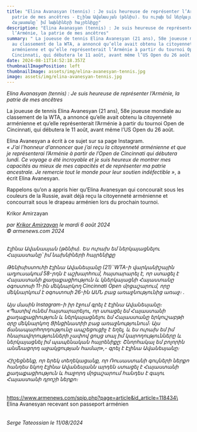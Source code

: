 ```yaml
---
title: "Elina Avanasyan (tennis) : Je suis heureuse de représenter l’Arménie, la
  patrie de mes ancêtres - Էլինա Ավանասյան (թենիս). Ես ուրախ եմ ներկայացնելու
  Հայաստանը՝ իմ նախնիների հայրենիքը"
description: "Elina Avanasyan (tennis) : Je suis heureuse de représenter
  l’Arménie, la patrie de mes ancêtres"
summary: " La joueuse de tennis Elina Avanesyan (21 ans), 58e joueuse mondiale
  au classement de la WTA, a annoncé qu’elle avait obtenu la citoyenneté
  arménienne et qu’elle représenterait l’Arménie à partir du tournoi Open de
  Cincinnati, qui débutera le 11 août, avant même l’US Open du 26 août."
date: 2024-08-11T14:52:18.357Z
thumbnailImagePosition: left
thumbnailImage: assets/img/elina-avanesyan-tennis.jpg
image: assets/img/elina-avanesyan-tennis.jpg
---
```

*Elina Avanasyan (tennis) : Je suis heureuse de représenter l’Arménie, la patrie de mes ancêtres*

La joueuse de tennis Elina Avanesyan (21 ans), 58e joueuse mondiale au classement de la WTA, a annoncé qu’elle avait obtenu la citoyenneté arménienne et qu’elle représenterait l’Arménie à partir du tournoi Open de Cincinnati, qui débutera le 11 août, avant même l’US Open du 26 août.

Elina Avanesyan a écrit à ce sujet sur sa page Instagram.\
*« J’ai l’honneur d’annoncer que j’ai reçu la citoyenneté arménienne et que je représenterai l’Arménie à partir de l’Open de Cincinnati qui débutera lundi. Ce voyage a été incroyable et je suis heureux de montrer mes capacités au mieux de mes capacités et de représenter ma patrie ancestrale. Je remercie tout le monde pour leur soutien indéfectible »*, a écrit Elina Avanesyan.

Rappelons qu’on a appris hier qu’Elina Avanesyan qui concourait sous les couleurs de la Russie, avait déjà reçu la citoyenneté arménienne et concourrait sous le drapeau arménien lors du prochain tournoi.

Krikor Amirzayan

*par [Krikor Amirzayan](https://www.armenews.com/spip.php?page=auteur&id_auteur=33) le mardi 6 août 2024\
© armenews.com 2024*

*\
Էլինա Ավանասյան (թենիս). Ես ուրախ եմ ներկայացնելու Հայաստանը՝ իմ նախնիների հայրենիքը*\
*\
Թենիսիստուհի Էլինա Ավանեսյանը (21)՝ WTA-ի վարկանիշային աղյուսակում 58-րդն է աշխարհում, հայտարարել է, որ ստացել է Հայաստանի քաղաքացիություն և կներկայացնի Հայաստանը օգոստոսի 11-ին մեկնարկող Cincinnati Open մրցաշարում, որը մեկնարկում է օգոստոսի 26-ին ԱՄՆ բաց առաջնությունից առաջ։ .*\
*\
Այս մասին Instagram-ի իր էջում գրել է Էլինա Ավանեսյանը։\
«Պատիվ ունեմ հայտարարելու, որ ստացել եմ Հայաստանի քաղաքացիություն և ներկայացնելու եմ Հայաստանը երկուշաբթի օրը մեկնարկող Ցինցինատիի բաց առաջնությունում։ Այս ճանապարհորդությունը ապշեցուցիչ է եղել, և ես ուրախ եմ իմ հնարավորությունների չափով ցույց տալ իմ կարողությունները և ներկայացնել իմ պապենական հայրենիքը: Շնորհակալ եմ բոլորին անմնացորդ աջակցության համար»,- գրել է Էլինա Ավանեսյանը։*\
*\
Հիշեցնենք, որ երեկ տեղեկացանք, որ Ռուսաստանի գույների ներքո հանդես եկող Էլինա Ավանեսյանն արդեն ստացել է Հայաստանի քաղաքացիություն և հաջորդ մրցաշարում հանդես է գալու Հայաստանի դրոշի ներքո։*\
\
\
https://www.armenews.com/spip.php?page=article&id_article=118434\
\
E﻿lina Avanesyan recevant son passeport arménien\
\
\
*Serge Tateossian le 11/08/2024*
